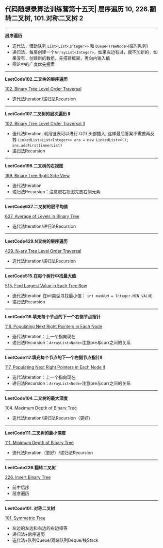 ## **代码随想录算法训练营第十五天| 层序遍历  10, 226.翻转二叉树, 101.对称二叉树 2**
<hr/>

**层序遍历**
- 迭代法，借助队列 `List<List<Integer>>` 和 `Queue<TreeNode>`(临时队列)
- 递归法，每层创建一个`ArrayList<Integer>`，如果左边有过，就不加新的，如果没有，创建新的数组，先搭建框架，再向内输入值
- 图论中的广度优先搜索

<hr/>

**LeetCode102.二叉树的层序遍历**

[102. Binary Tree Level Order Traversal](https://leetcode.cn/problems/binary-tree-level-order-traversal/description/)

- 迭代法Iteration/递归法Recursion

<hr/>

**LeetCode107.二叉树的层次遍历 II**

[102. Binary Tree Level Order Traversal II](https://leetcode.cn/problems/binary-tree-level-order-traversal-ii/description/)

- 迭代法Iteration: 利用链表可以进行 O(1) 头部插入, 这样最后答案不需要再反转
  `LinkedList<List<Integer>> ans = new LinkedList<>();`
  `ans.addFirst(innerList)`
- 递归法Recursion

<hr/>

**LeetCode199.二叉树的右视图**

[199. Binary Tree Right Side View](https://leetcode.cn/problems/binary-tree-right-side-view/description/)

- 迭代法Iteration
- 递归法Recursion：注意取右视图先放右侧元素

<hr/>

**LeetCode637.二叉树的层平均值**

[637. Average of Levels in Binary Tree](https://leetcode.cn/problems/average-of-levels-in-binary-tree/description/)

- 迭代法Iteration/递归法Recursion

<hr/>

**LeetCode429.N叉树的层序遍历**

[429. N-ary Tree Level Order Traversal](https://leetcode.cn/problems/n-ary-tree-level-order-traversal/description/)

- 迭代法Iteration/递归法Recursion

<hr/>

**LeetCode515.在每个树行中找最大值**

[515. Find Largest Value in Each Tree Row](https://leetcode.cn/problems/find-largest-value-in-each-tree-row/description/)

- 迭代法Iteration 在int类型寻找最小值： `int maxNUM = Integer.MIN_VALUE`
- 递归法Recursion

<hr/>

**LeetCode116.填充每个节点的下一个右侧节点指针**

[116. Populating Next Right Pointers in Each Node](https://leetcode.cn/problems/populating-next-right-pointers-in-each-node/description/)

- 迭代法Iteration：上一个指向现在
- 递归法Recursion：`ArrayList<Node>`注意pre与curr之间的关系

<hr/>

**LeetCode117.填充每个节点的下一个右侧节点指针II**

[117. Populating Next Right Pointers in Each Node II](https://leetcode.cn/problems/populating-next-right-pointers-in-each-node-ii/description/)

- 迭代法Iteration：上一个指向现在
- 递归法Recursion：`ArrayList<Node>`注意pre与curr之间的关系

<hr/>

**LeetCode104.二叉树的最大深度**

[104. Maximum Depth of Binary Tree](https://leetcode.cn/problems/maximum-depth-of-binary-tree/description/)

- 迭代法Iteration/递归法Recursion（更好）

<hr/>

**LeetCode111.二叉树的最小深度**

[111. Minimum Depth of Binary Tree](https://leetcode.cn/problems/minimum-depth-of-binary-tree/description/)

- 迭代法Iteration（更好）/递归法Recursion

<hr/>

**LeetCode226.翻转二叉树**

[226. Invert Binary Tree](https://leetcode.cn/problems/invert-binary-tree/description/)

- 前中后序
- 层序遍历

<hr/>

**LeetCode101. 对称二叉树**

[101. Symmetric Tree](https://leetcode.cn/problems/symmetric-tree/description/)

- 左边的左边和右边的右边相等
- 递归法+后序遍历
- 迭代法+队列Queue/双端队列Deque/栈Stack





